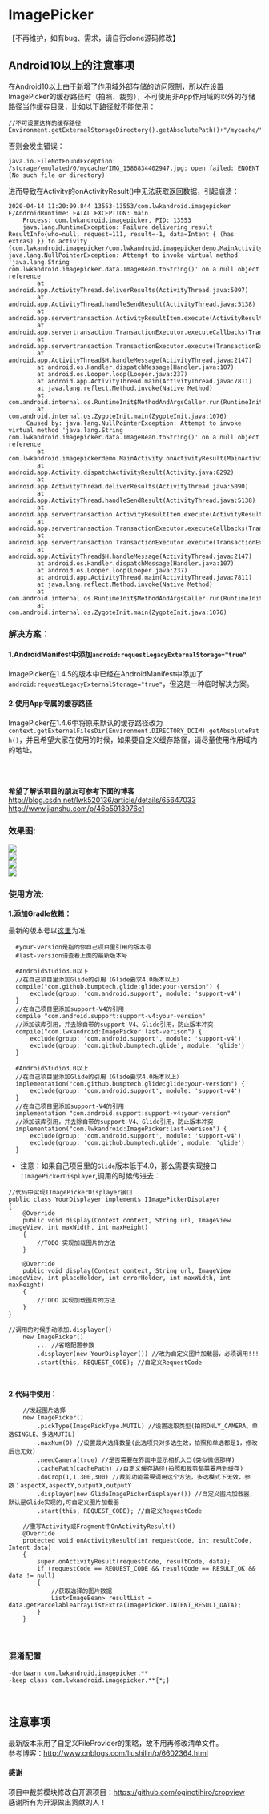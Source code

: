 # ImagePicker

【不再维护，如有bug、需求，请自行clone源码修改】



##  Android10以上的注意事项
在Android10以上由于新增了作用域外部存储的访问限制，所以在设置ImagePicker的缓存路径时（拍照、裁剪），不可使用非App作用域的以外的存储路径当作缓存目录，比如以下路径就不能使用：
```
//不可设置这样的缓存路径
Environment.getExternalStorageDirectory().getAbsolutePath()+"/mycache/"
```

否则会发生错误：
```
java.io.FileNotFoundException: /storage/emulated/0/mycache/IMG_1586834402947.jpg: open failed: ENOENT (No such file or directory)
```

进而导致在Activity的onActivityResult()中无法获取返回数据，引起崩溃：
```
2020-04-14 11:20:09.844 13553-13553/com.lwkandroid.imagepicker E/AndroidRuntime: FATAL EXCEPTION: main
    Process: com.lwkandroid.imagepicker, PID: 13553
    java.lang.RuntimeException: Failure delivering result ResultInfo{who=null, request=111, result=-1, data=Intent { (has extras) }} to activity {com.lwkandroid.imagepicker/com.lwkandroid.imagepickerdemo.MainActivity}: java.lang.NullPointerException: Attempt to invoke virtual method 'java.lang.String com.lwkandroid.imagepicker.data.ImageBean.toString()' on a null object reference
        at android.app.ActivityThread.deliverResults(ActivityThread.java:5097)
        at android.app.ActivityThread.handleSendResult(ActivityThread.java:5138)
        at android.app.servertransaction.ActivityResultItem.execute(ActivityResultItem.java:51)
        at android.app.servertransaction.TransactionExecutor.executeCallbacks(TransactionExecutor.java:135)
        at android.app.servertransaction.TransactionExecutor.execute(TransactionExecutor.java:95)
        at android.app.ActivityThread$H.handleMessage(ActivityThread.java:2147)
        at android.os.Handler.dispatchMessage(Handler.java:107)
        at android.os.Looper.loop(Looper.java:237)
        at android.app.ActivityThread.main(ActivityThread.java:7811)
        at java.lang.reflect.Method.invoke(Native Method)
        at com.android.internal.os.RuntimeInit$MethodAndArgsCaller.run(RuntimeInit.java:493)
        at com.android.internal.os.ZygoteInit.main(ZygoteInit.java:1076)
     Caused by: java.lang.NullPointerException: Attempt to invoke virtual method 'java.lang.String com.lwkandroid.imagepicker.data.ImageBean.toString()' on a null object reference
        at com.lwkandroid.imagepickerdemo.MainActivity.onActivityResult(MainActivity.java:91)
        at android.app.Activity.dispatchActivityResult(Activity.java:8292)
        at android.app.ActivityThread.deliverResults(ActivityThread.java:5090)
        at android.app.ActivityThread.handleSendResult(ActivityThread.java:5138) 
        at android.app.servertransaction.ActivityResultItem.execute(ActivityResultItem.java:51) 
        at android.app.servertransaction.TransactionExecutor.executeCallbacks(TransactionExecutor.java:135) 
        at android.app.servertransaction.TransactionExecutor.execute(TransactionExecutor.java:95) 
        at android.app.ActivityThread$H.handleMessage(ActivityThread.java:2147) 
        at android.os.Handler.dispatchMessage(Handler.java:107) 
        at android.os.Looper.loop(Looper.java:237) 
        at android.app.ActivityThread.main(ActivityThread.java:7811) 
        at java.lang.reflect.Method.invoke(Native Method) 
        at com.android.internal.os.RuntimeInit$MethodAndArgsCaller.run(RuntimeInit.java:493) 
        at com.android.internal.os.ZygoteInit.main(ZygoteInit.java:1076) 
```

### 解决方案：
#### 1.AndroidManifest中添加`android:requestLegacyExternalStorage="true"`
ImagePicker在1.4.5的版本中已经在AndroidManifest中添加了`android:requestLegacyExternalStorage="true"`，但这是一种临时解决方案。
#### 2.使用App专属的缓存路径
ImagePicker在1.4.6中将原来默认的缓存路径改为`context.getExternalFilesDir(Environment.DIRECTORY_DCIM).getAbsolutePath()`，并且希望大家在使用的时候，如果要自定义缓存路径，请尽量使用作用域内的地址。

<br/>
<br/>

**希望了解该项目的朋友可参考下面的博客**
<br/>
http://blog.csdn.net/lwk520136/article/details/65647033 <br/>
http://www.jianshu.com/p/46b5918976e1 <br />

### 效果图:
![](https://github.com/LwkCoder/ImagePicker/raw/master/pictures/screen_shot01.png)<br/>
![](https://github.com/LwkCoder/ImagePicker/raw/master/pictures/screen_shot02.png)<br/>
![](https://github.com/LwkCoder/ImagePicker/raw/master/pictures/screen_shot03.png)<br/>
![](https://github.com/LwkCoder/ImagePicker/raw/master/pictures/screen_shot04.png)<br/>

### 使用方法:
**1.添加Gradle依赖：**

最新的版本号以[这里](https://github.com/Vanish136/ImagePicker/releases)为准

```
  #your-version是指的你自己项目里引用的版本号
  #last-version请查看上面的最新版本号

  #AndroidStudio3.0以下
  //在自己项目里添加Glide的引用（Glide要求4.0版本以上）
  compile("com.github.bumptech.glide:glide:your-version") {
      exclude(group: 'com.android.support', module: 'support-v4')
  }
  //在自己项目里添加support-V4的引用
  compile "com.android.support:support-v4:your-version"
  //添加该库引用，并去除自带的support-V4、Glide引用，防止版本冲突
  compile("com.lwkandroid:ImagePicker:last-verison") {
      exclude(group: 'com.android.support', module: 'support-v4')
      exclude(group: 'com.github.bumptech.glide', module: 'glide')
  }

  #AndroidStudio3.0以上
  //在自己项目里添加Glide的引用（Glide要求4.0版本以上）
  implementation("com.github.bumptech.glide:glide:your-version") {
      exclude(group: 'com.android.support', module: 'support-v4')
  }
  //在自己项目里添加support-V4的引用
  implementation "com.android.support:support-v4:your-version"
  //添加该库引用，并去除自带的support-V4、Glide引用，防止版本冲突
  implementation("com.lwkandroid:ImagePicker:last-verison") {
      exclude(group: 'com.android.support', module: 'support-v4')
      exclude(group: 'com.github.bumptech.glide', module: 'glide')
  }
```
- 注意：如果自己项目里的`Glide`版本低于4.0，那么需要实现接口`IImagePickerDisplayer`,调用的时候传进去：
 ```
 //代码中实现IImagePickerDisplayer接口
 public class YourDisplayer implements IImagePickerDisplayer
 {
     @Override
     public void display(Context context, String url, ImageView imageView, int maxWidth, int maxHeight)
     {
         //TODO 实现加载图片的方法
     }

     @Override
     public void display(Context context, String url, ImageView imageView, int placeHolder, int errorHolder, int maxWidth, int maxHeight)
     {
         //TODO 实现加载图片的方法
     }
 }

 //调用的时候手动添加.displayer()
     new ImagePicker()
         ... //省略配置参数
         .displayer(new YourDisplayer()) //改为自定义图片加载器，必须调用!!!
         .start(this, REQUEST_CODE); //自定义RequestCode
 ```
<br />

**2.代码中使用：**

```
    //发起图片选择
    new ImagePicker()
        .pickType(ImagePickType.MUTIL) //设置选取类型(拍照ONLY_CAMERA、单选SINGLE、多选MUTIL)
        .maxNum(9) //设置最大选择数量(此选项只对多选生效，拍照和单选都是1，修改后也无效)
        .needCamera(true) //是否需要在界面中显示相机入口(类似微信那样)
        .cachePath(cachePath) //自定义缓存路径(拍照和裁剪都需要用到缓存)
        .doCrop(1,1,300,300) //裁剪功能需要调用这个方法，多选模式下无效，参数：aspectX,aspectY,outputX,outputY
        .displayer(new GlideImagePickerDisplayer()) //自定义图片加载器，默认是Glide实现的,可自定义图片加载器
        .start(this, REQUEST_CODE); //自定义RequestCode

    //重写Activity或Fragment中OnActivityResult()
    @Override
    protected void onActivityResult(int requestCode, int resultCode, Intent data)
    {
        super.onActivityResult(requestCode, resultCode, data);
        if (requestCode == REQUEST_CODE && resultCode == RESULT_OK && data != null)
        {
            //获取选择的图片数据
            List<ImageBean> resultList = data.getParcelableArrayListExtra(ImagePicker.INTENT_RESULT_DATA);
        }
    }
```
<br />

### 混淆配置

```
-dontwarn com.lwkandroid.imagepicker.**
-keep class com.lwkandroid.imagepicker.**{*;}
```
<br />

## 注意事项

最新版本采用了自定义FileProvider的策略，故不用再修改清单文件。<br/>
参考博客：http://www.cnblogs.com/liushilin/p/6602364.html
<br/>

#### 感谢
项目中裁剪模块修改自开源项目：https://github.com/oginotihiro/cropview<br/>
感谢所有为开源做出贡献的人！








